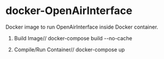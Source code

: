 # docker-OpenAirInterface

Docker image to run OpenAirInterface inside Docker container.

1. Build Image//
docker-compose build --no-cache

2. Compile/Run Container//
docker-compose up
